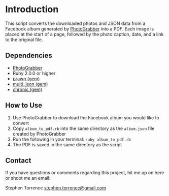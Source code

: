 # Introduction

This script converts the downloaded photos and JSON data from a Facebook album generated by [PhotoGrabber](https://github.com/tam7t/photograbber) into a PDF. Each image is placed at the start of a page, followed by the photo caption, date, and a link to the original file.

## Dependencies

* [PhotoGrabber](https://github.com/tam7t/photograbber)
* Ruby 2.0.0 or higher
* [prawn (gem)](http://prawn.majesticseacreature.com/)
* [multi_json (gem)](http://rubygems.org/gems/multi_json)
* [chronic (gem)](https://github.com/mojombo/chronic)

## How to Use

1. Use PhotoGrabber to download the Facebook album you would like to convert
2. Copy ``album_to_pdf.rb`` into the same directory as the ``album.json`` file created by PhotoGrabber
3. Run the following in your terminal: ``ruby album_to_pdf.rb``
4. The PDF is saved in the same directory as the script

## Contact

If you have questions or comments regarding this project, hit me up on here or shoot me an email:

Stephen Torrence
stephen.torrence@gmail.com